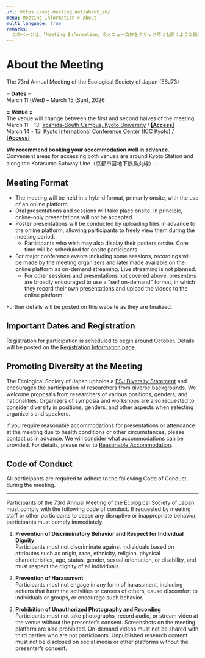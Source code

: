 ```yaml
---
url: https://esj-meeting.net/about_en/
menu: Meeting Information > About
multi_language: true
remarks:
  このページは、「Meeting Information」のメニュー自体をクリック時にも開くように設定。
---
```


# About the Meeting

The 73rd Annual Meeting of the Ecological Society of Japan (ESJ73)

**= Dates =**  
March 11 (Wed) – March 15 (Sun), 2026

**= Venue =**  
The venue will change between the first and second halves of the meeting  
March 11 - 13: [Yoshida-South Campus, Kyoto University](https://maps.app.goo.gl/LHLBy3ZXNsiJq8bb6) \/ [**\[Access\]**](https://www.kyoto-u.ac.jp/en/access)  
March 14 - 15: [Kyoto International Conference Center (ICC Kyoto)](https://maps.app.goo.gl/hutdNrXRaDugNpSy7) \/ [**\[Access\]**](https://www.icckyoto.or.jp/en/access-2/getting_here/)

**We recommend booking your accommodation well in advance**. Convenient areas for accessing both venues are around Kyoto Station and along the Karasuma Subway Line（京都市営地下鉄烏丸線）.

## Meeting Format

- The meeting will be held in a hybrid format, primarily onsite, with the use of an online platform.
- Oral presentations and sessions will take place onsite. In principle, online-only presentations will not be accepted.
- Poster presentations will be conducted by uploading files in advance to the online platform, allowing participants to freely view them during the meeting period.
    - Participants who wish may also display their posters onsite. Core time will be scheduled for onsite participants.
- For major conference events including some sessions, recordings will be made by the meeting organizers and later made available on the online platform as on-demand streaming. Live streaming is not planned.
    - For other sessions and presentations not covered above, presenters are broadly encouraged to use a "self on-demand" format, in which they record their own presentations and upload the videos to the online platform.

Further details will be posted on this website as they are finalized.

## Important Dates and Registration

Registration for participation is scheduled to begin around October. Details will be posted on the [Registration Information page](/registinfo_en).

## Promoting Diversity at the Meeting

The Ecological Society of Japan upholds a [ESJ Diversity Statement](https://www.esj.ne.jp/esj/e_index.html#diversity) and encourages the participation of researchers from diverse backgrounds. We welcome proposals from researchers of various positions, genders, and nationalities. Organizers of symposia and workshops are also requested to consider diversity in positions, genders, and other aspects when selecting organizers and speakers.

If you require reasonable accommodations for presentations or attendance at the meeting due to health conditions or other circumstances, please contact us in advance. We will consider what accommodations can be provided. For details, please refer to [Reasonable Accommodation](/reasonable_accom_en).

## Code of Conduct

All participants are required to adhere to the following Code of Conduct during the meeting.

-------------------------------------------------------------------------------

Participants of the 73rd Annual Meeting of the Ecological Society of Japan must comply with the following code of conduct. If requested by meeting staff or other participants to cease any disruptive or inappropriate behavior, participants must comply immediately.

1. **Prevention of Discriminatory Behavior and Respect for Individual Dignity**  
Participants must not discriminate against individuals based on attributes such as origin, race, ethnicity, religion, physical characteristics, age, status, gender, sexual orientation, or disability, and must respect the dignity of all individuals.

2. **Prevention of Harassment**  
Participants must not engage in any form of harassment, including actions that harm the activities or careers of others, cause discomfort to individuals or groups, or encourage such behavior.

3. **Prohibition of Unauthorized Photography and Recording**  
Participants must not take photographs, record audio, or stream video at the venue without the presenter’s consent. Screenshots on the meeting platform are also prohibited. On-demand videos must not be shared with third parties who are not participants. Unpublished research content must not be disclosed on social media or other platforms without the presenter’s consent.
